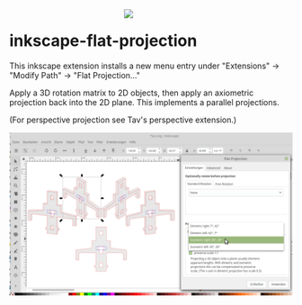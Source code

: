 <img align="right" src="https://raw.githubusercontent.com/jnweiger/inkscape-flat-projection/master/doc/wheel32.jpg" width="300" />

# inkscape-flat-projection

This inkscape extension installs a new menu entry under "Extensions" -> "Modify Path" -> "Flat Projection..."

Apply a 3D rotation matrix to 2D objects, then apply an axiometric projection back into the 2D plane.
This implements a parallel projections.

(For perspective projection see Tav's perspective extension.)

![first success](doc/standard-projections.png)
